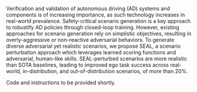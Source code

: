 Verification and validation of autonomous driving (AD)
systems and components is of increasing importance, as such
technology increases in real-world prevalence.
Safety-critical scenario generation is a key approach to
robustify AD policies through closed-loop training.
However, existing approaches for scenario generation rely
on simplistic objectives, resulting in overly-aggressive or
non-reactive adversarial behaviors. To generate diverse
adversarial yet realistic scenarios, we propose SEAL, a
scenario perturbation approach which leverages learned
scoring functions and adversarial, human-like skills.
SEAL-perturbed scenarios are more realistic than SOTA
baselines, leading to improved ego task success across
real-world, in-distribution, and out-of-distribution
scenarios, of more than 20%.

Code and instructions to be provided shortly.
